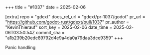+++
title = "#1037"
date = 2025-02-06

[extra]
repo = "gdext"
docs_rel_url = "gdext/pr-1037/godot"
pr_url = "https://github.com/godot-rust/gdext/pull/1037"
pr_author = "KevinThierauf"
sort_key = 2025-02-06
date_time = 2025-02-06T03:50:54Z
commit_sha = "a1b239b20edc89792d4e9a4da0a79daa3dce9359"
+++

Panic handling
